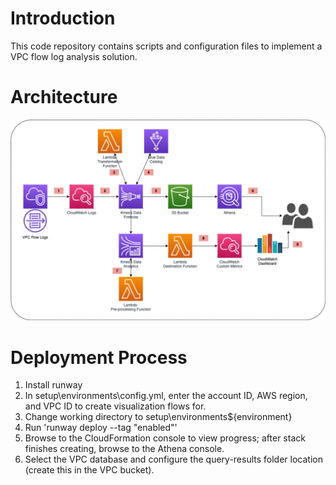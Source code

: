 # Introduction 
 This code repository contains scripts and configuration files to implement a VPC flow log analysis solution.

# Architecture
![Architecture](./diagrams/architecture.png)

# Deployment Process
1.  Install runway
2.  In setup\environments\config.yml, enter the account ID, AWS region, and VPC ID to create visualization flows for.
3.  Change working directory to setup\environments\${environment}
4.  Run 'runway deploy --tag "enabled"'
5.  Browse to the CloudFormation console to view progress; after stack finishes creating, browse to the Athena console.
6.  Select the VPC database and configure the query-results folder location (create this in the VPC bucket).
